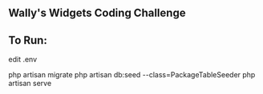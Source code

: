 Wally's Widgets Coding Challenge
----------------------------------------------------------------

To Run:
-------
edit .env

php artisan migrate
php artisan db:seed --class=PackageTableSeeder
php artisan serve
